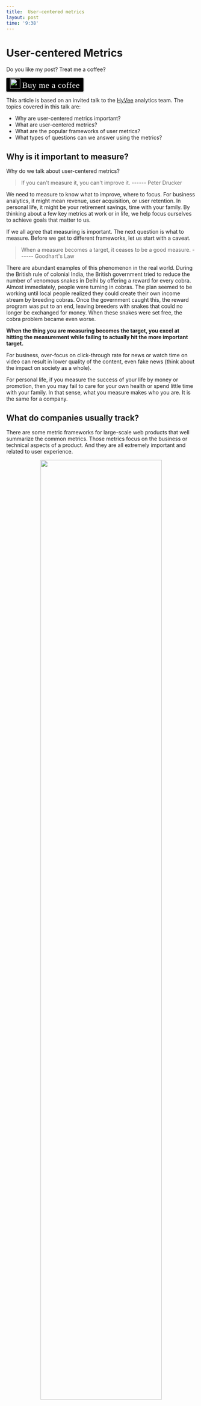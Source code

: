 ```yaml
---
title:  User-centered metrics
layout: post
time: '9:38'
---
```


# User-centered Metrics

Do you like my post? Treat me a coffee? 

<style>.bmc-button img{width: 27px !important;margin-bottom: 1px !important;box-shadow: none !important;border: none !important;vertical-align: middle !important;}.bmc-button{line-height: 36px !important;height:37px !important;text-decoration: none !important;display:inline-flex !important;color:#ffffff !important;background-color:#000000 !important;border-radius: 3px !important;border: 1px solid transparent !important;padding: 1px 9px !important;font-size: 22px !important;letter-spacing: 0.6px !important;box-shadow: 0px 1px 2px rgba(190, 190, 190, 0.5) !important;-webkit-box-shadow: 0px 1px 2px 2px rgba(190, 190, 190, 0.5) !important;margin: 0 auto !important;font-family:'Cookie', cursive !important;-webkit-box-sizing: border-box !important;box-sizing: border-box !important;-o-transition: 0.3s all linear !important;-webkit-transition: 0.3s all linear !important;-moz-transition: 0.3s all linear !important;-ms-transition: 0.3s all linear !important;transition: 0.3s all linear !important;}.bmc-button:hover, .bmc-button:active, .bmc-button:focus {-webkit-box-shadow: 0px 1px 2px 2px rgba(190, 190, 190, 0.5) !important;text-decoration: none !important;box-shadow: 0px 1px 2px 2px rgba(190, 190, 190, 0.5) !important;opacity: 0.85 !important;color:#ffffff !important;}</style><link href="https://fonts.googleapis.com/css?family=Cookie" rel="stylesheet"><a class="bmc-button" target="_blank" href="https://www.buymeacoffee.com/scientistcafe"><img src="https://bmc-cdn.nyc3.digitaloceanspaces.com/BMC-button-images/BMC-btn-logo.svg" alt="Buy me a coffee"><span style="margin-left:5px">Buy me a coffee</span></a>


This article is based on an invited talk to the [HyVee](https://www.hy-vee.com) analytics team. The topics covered in this talk are:

- Why are user-centered metrics important?
- What are user-centered metrics?
- What are the popular frameworks of user metrics?
- What types of questions can we answer using the metrics?

## Why is it important to measure?

Why do we talk about user-centered metrics? 

> If you can't measure it, you can't improve it. ------ Peter Drucker

We need to measure to know what to improve, where to focus.  For business analytics, it might mean revenue, user acquisition, or user retention. In personal life, it might be your retirement savings, time with your family. By thinking about a few key metrics at work or in life, we help focus ourselves to achieve goals that matter to us. 

If we all agree that measuring is important. The next question is what to measure. Before we get to different frameworks, let us start with a caveat.

> When a measure becomes a target, it ceases to be a good measure. ------ Goodhart's Law

There are abundant examples of this phenomenon in the real world. During the British rule of colonial India, the British government tried to reduce the number of venomous snakes in Delhi by offering a reward for every cobra. Almost immediately, people were turning in cobras. The plan seemed to be working until local people realized they could create their own income stream by breeding cobras. Once the government caught this, the reward program was put to an end, leaving breeders with snakes that could no longer be exchanged for money. When these snakes were set free, the cobra problem became even worse. 

**When the thing you are measuring becomes the target, you excel at hitting the measurement while failing to actually hit the more important target.** 

For business,  over-focus on click-through rate for news or watch time on video can result in lower quality of the content, even fake news (think about the impact on society as a whole).

For personal life, if you measure the success of your life by money or promotion, then you may fail to care for your own health or spend little time with your family. In that sense, what you measure makes who you are. It is the same for a company. 

## What do companies usually track?

There are some metric frameworks for large-scale web products that well summarize the common metrics. Those metrics focus on the business or technical aspects of a product. And they are all extremely important and related to user experience. 

<p align="center">
  <img src="/images/popularframeworks.png"  width="80%" />
</p>

One of the popular frameworks is PULSE which stands for  Pageviews, Uptime, Latency, Seven-day active users, and Earnings. It reflects a more low-level and direct approach to performance figures.

- **Pageviews** reveal the number of users visiting your site.
- **Uptime** gives the percentage of time the server infrastructure is up, running, and serving content.
- **Latency** gives a proper indication of the performance of your site infrastructure and your overall software development efforts on execution speed.
- **Seven-day active users** tell the number of users using your product or visiting your website within 7 days.
- **Earnings** give a good indication of if your business works or not.

Another important framework is AARRR (aka user funnel or Pirate Metrics, Dave McClure 2007), which stands for acquisition, activation, retention, referral, and revenue. It is widely accepted as the five most important metrics for SAAS companies. It is the pillar of understanding the basic user journey.  

However, both of them are low-level and indirect metrics of user experience. And the interpretation is ambiguous. For example, are the two the same happy story?

<p align="center">
  <img src="/images/mau.png"  width="80%" />
</p>

The counts of MAU are exactly the same for the two plots. But if you break them down into different categories, it reveals a very different story:

<p align="center">
  <img src="/images/retention.png"  width="80%" />
</p>

The growth on the left is fueled by new users. The retention has been dropping which is concerning. The growth on the right seems to be healthy. The growth is mostly from an increase in the retention rate and you see steady growth in new users too. 

It is one step further but still doesn't answer the question of why, why our customers retain? One caveat is that prediction and causal inference are two different questions. And being able to predict who is more likely to retain can't necessarily give actionable suggestions on how to improve retention. Because the metrics only measure user behavior, not perception. 

A user-centered metric tracking framework needs to consider both user perception and behavior. HEART is a popular framework that stands for Happiness, Engagement, Adoption, Retention, and Task Success. 

<p align="center">
  <img src="/images/heart.png"  width="80%" />
</p>

- Happiness and Task success are user experience metrics.
- Engagement, Adoption, and Retention are user behavior metrics.

It is not always appropriate to employ metrics from every category, but referring to the framework helps to make an explicit decision about what to include.  

For example, engagement may not be meaningful in an enterprise context, if users are expected to use the product as part of their work (like Microsoft office). But it may still be meaning full to consider Engagement as a feature level, rather than the overall product level. Another example is Microsoft's internet explorer, the user experience is not good but it is hard to detect that from user engagement because there are not too many other choices. 

Now let's look at each of these metric categories.

## Happiness

User happiness metrics are attitudinal in nature and often tracked using surveys.

- Satisfaction
- Visual appeal
- Likelihood to recommend
- Perceived ease of use

> For example, change aversion after a major redesign. And there is a nice article on it by a Google Quant Researcher: [Change aversion: why users hate what you launched (and what to do about it)](https://library.gv.com/change-aversion-why-users-hate-what-you-launched-and-what-to-do-about-it-2fb94ce65766)

## Engagement

It indicates users' level of involvement with a product:

- frequency: number of visits per user per week
- intensity: number of minutes per user per day
- depth of interaction over time: number of features used per user per week

> For example, the Gmail team chose the percentage of active users who visited the product on five or more days during the last week as the measure of user engagement.

## Adoption and Retention

Provide insight into active users and address the problem of distinguishing new users from existing users

- Adoption: How many users start using a product during a given time period
- Retention: How many of the users from a given time period are still present in some later time period

> It can be tricky to define "active" or "using a product".

> For example, Netlify had a surge in signup during a company-held tech conference. However, the daily active users didn't change that much.

## Task success

Behavioral metrics of user experience

- efficiency (time to complete a task)
- effectiveness (percent of tasks completed)
- error rate (percent of failure)

> Depending on the task, it can be difficult to track using the weblog because it is unclear which task the user was trying to accomplish.

> For example, the task success of a search query is much harder to get than the task success of signup.

## What questions to answer using the metrics?

The following is a summary of the types of questions you can answer using the metrics.

- Comparison:
    - Are males more inclined to buy our products than females?
    - Are there any differences in customer satisfaction for different user groups?
- Description:
    - Is the distribution of annual income normal?
    - Are there outliers?
    - What are the mean satisfaction rates of different customer segments?
- Clustering:
    - Which customers have similar product preferences?
    - Which printer performs a similar pattern to the broken ones?
    - How many different themes are there in the corpus?
- Classification:
    - Who is more likely to buy our product?
    - Is the borrower going to pay back?
    - Is it spam?
- Regression:
    - What is the projected net income for the next season?
    - How much inventory should we have?
    - What is the utility of each feature in a max-diff study?
- Optimization:
    - What is the best route to deliver the packages?
    - What is the best price to maximize the total net revenue?
    - What is the optimal advertisement strategy to promote a new product?